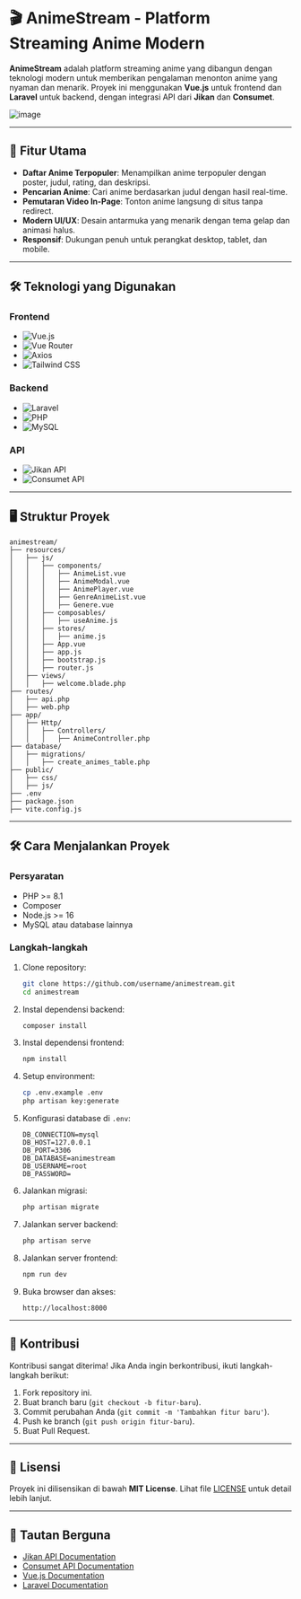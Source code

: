 
# 🎬 AnimeStream - Platform Streaming Anime Modern

**AnimeStream** adalah platform streaming anime yang dibangun dengan teknologi modern untuk memberikan pengalaman menonton anime yang nyaman dan menarik. Proyek ini menggunakan **Vue.js** untuk frontend dan **Laravel** untuk backend, dengan integrasi API dari **Jikan** dan **Consumet**.

![image](https://github.com/user-attachments/assets/93fdf02c-060b-4ffa-aeb3-2e9351e59dd1)

---

## 🚀 Fitur Utama

- **Daftar Anime Terpopuler**: Menampilkan anime terpopuler dengan poster, judul, rating, dan deskripsi.
- **Pencarian Anime**: Cari anime berdasarkan judul dengan hasil real-time.
- **Pemutaran Video In-Page**: Tonton anime langsung di situs tanpa redirect.
- **Modern UI/UX**: Desain antarmuka yang menarik dengan tema gelap dan animasi halus.
- **Responsif**: Dukungan penuh untuk perangkat desktop, tablet, dan mobile.

---

## 🛠 Teknologi yang Digunakan

### Frontend
- ![Vue.js](https://img.shields.io/badge/Vue.js-4FC08D?style=for-the-badge&logo=vuedotjs&logoColor=white)
- ![Vue Router](https://img.shields.io/badge/Vue_Router-4FC08D?style=for-the-badge&logo=vuedotjs&logoColor=white)
- ![Axios](https://img.shields.io/badge/Axios-5A29E4?style=for-the-badge&logo=axios&logoColor=white)
- ![Tailwind CSS](https://img.shields.io/badge/Tailwind_CSS-38B2AC?style=for-the-badge&logo=tailwind-css&logoColor=white)

### Backend
- ![Laravel](https://img.shields.io/badge/Laravel-FF2D20?style=for-the-badge&logo=laravel&logoColor=white)
- ![PHP](https://img.shields.io/badge/PHP-777BB4?style=for-the-badge&logo=php&logoColor=white)
- ![MySQL](https://img.shields.io/badge/MySQL-4479A1?style=for-the-badge&logo=mysql&logoColor=white)

### API
- ![Jikan API](https://img.shields.io/badge/Jikan_API-000000?style=for-the-badge&logo=myanimelist&logoColor=white)
- ![Consumet API](https://img.shields.io/badge/Consumet_API-00B4D8?style=for-the-badge)

---

## 🖥️ Struktur Proyek

```plaintext
animestream/
├── resources/
│   ├── js/
│   │   ├── components/
│   │   │   ├── AnimeList.vue
│   │   │   ├── AnimeModal.vue
│   │   │   ├── AnimePlayer.vue
│   │   │   ├── GenreAnimeList.vue
│   │   │   ├── Genere.vue
│   │   ├── composables/
│   │   │   ├── useAnime.js
│   │   ├── stores/
│   │   │   ├── anime.js
│   │   ├── App.vue
│   │   ├── app.js
│   │   ├── bootstrap.js
│   │   ├── router.js
│   ├── views/
│   │   ├── welcome.blade.php
├── routes/
│   ├── api.php
│   ├── web.php
├── app/
│   ├── Http/
│   │   ├── Controllers/
│   │   │   ├── AnimeController.php
├── database/
│   ├── migrations/
│   │   ├── create_animes_table.php
├── public/
│   ├── css/
│   ├── js/
├── .env
├── package.json
├── vite.config.js
```

---

## 🛠️ Cara Menjalankan Proyek

### Persyaratan
- PHP >= 8.1
- Composer
- Node.js >= 16
- MySQL atau database lainnya

### Langkah-langkah
1. Clone repository:
   ```bash
   git clone https://github.com/username/animestream.git
   cd animestream
   ```

2. Instal dependensi backend:
   ```bash
   composer install
   ```

3. Instal dependensi frontend:
   ```bash
   npm install
   ```

4. Setup environment:
   ```bash
   cp .env.example .env
   php artisan key:generate
   ```

5. Konfigurasi database di `.env`:
   ```env
   DB_CONNECTION=mysql
   DB_HOST=127.0.0.1
   DB_PORT=3306
   DB_DATABASE=animestream
   DB_USERNAME=root
   DB_PASSWORD=
   ```

6. Jalankan migrasi:
   ```bash
   php artisan migrate
   ```

7. Jalankan server backend:
   ```bash
   php artisan serve
   ```

8. Jalankan server frontend:
   ```bash
   npm run dev
   ```

9. Buka browser dan akses:
   ```
   http://localhost:8000
   ```

---

## 🤝 Kontribusi

Kontribusi sangat diterima! Jika Anda ingin berkontribusi, ikuti langkah-langkah berikut:
1. Fork repository ini.
2. Buat branch baru (`git checkout -b fitur-baru`).
3. Commit perubahan Anda (`git commit -m 'Tambahkan fitur baru'`).
4. Push ke branch (`git push origin fitur-baru`).
5. Buat Pull Request.

---

## 📄 Lisensi

Proyek ini dilisensikan di bawah **MIT License**. Lihat file [LICENSE](LICENSE) untuk detail lebih lanjut.

---

## 📌 Tautan Berguna
- [Jikan API Documentation](https://jikan.moe/)
- [Consumet API Documentation](https://consumet.org/)
- [Vue.js Documentation](https://vuejs.org/)
- [Laravel Documentation](https://laravel.com/)
```
